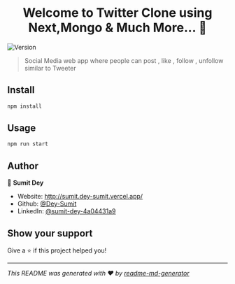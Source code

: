 <h1 align="center">Welcome to Twitter Clone using Next,Mongo & Much More... 👋</h1>
<p>
  <Image alt="Version" src="https://Image.shields.io/badge/version-0.1.0-blue.svg?cacheSeconds=2592000" />
</p>

> Social Media web app where people can post , like , follow , unfollow similar to Tweeter

## Install

```sh
npm install
```

## Usage

```sh
npm run start
```

## Author

👤 **Sumit Dey**

- Website: http://sumit.dey-sumit.vercel.app/
- Github: [@Dey-Sumit](https://github.com/Dey-Sumit)
- LinkedIn: [@sumit-dey-4a04431a9](https://linkedin.com/in/sumit-dey-4a04431a9)

## Show your support

Give a ⭐️ if this project helped you!

---

_This README was generated with ❤️ by [readme-md-generator](https://github.com/kefranabg/readme-md-generator)_
